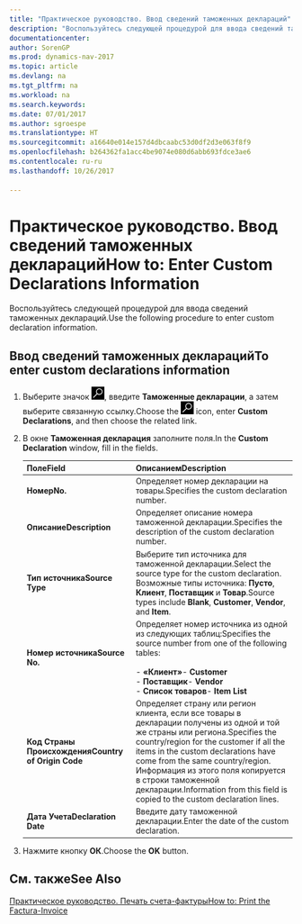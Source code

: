 ```yaml
---
title: "Практическое руководство. Ввод сведений таможенных деклараций"
description: "Воспользуйтесь следующей процедурой для ввода сведений таможенных деклараций."
documentationcenter: 
author: SorenGP
ms.prod: dynamics-nav-2017
ms.topic: article
ms.devlang: na
ms.tgt_pltfrm: na
ms.workload: na
ms.search.keywords: 
ms.date: 07/01/2017
ms.author: sgroespe
ms.translationtype: HT
ms.sourcegitcommit: a16640e014e157d4dbcaabc53d0df2d3e063f8f9
ms.openlocfilehash: b264362fa1acc4be9074e080d6abb693fdce3ae6
ms.contentlocale: ru-ru
ms.lasthandoff: 10/26/2017

---
```

# <a name="how-to-enter-custom-declarations-information"></a><span data-ttu-id="45de4-103">Практическое руководство. Ввод сведений таможенных деклараций</span><span class="sxs-lookup"><span data-stu-id="45de4-103">How to: Enter Custom Declarations Information</span></span>
<span data-ttu-id="45de4-104">Воспользуйтесь следующей процедурой для ввода сведений таможенных деклараций.</span><span class="sxs-lookup"><span data-stu-id="45de4-104">Use the following procedure to enter custom declaration information.</span></span>  

## <a name="to-enter-custom-declarations-information"></a><span data-ttu-id="45de4-105">Ввод сведений таможенных деклараций</span><span class="sxs-lookup"><span data-stu-id="45de4-105">To enter custom declarations information</span></span>  

1.  <span data-ttu-id="45de4-106">Выберите значок ![Поиск страницы или отчета](../../media/ui-search/search_small.png "Значок поиска страницы или отчета"), введите **Таможенные декларации**, а затем выберите связанную ссылку.</span><span class="sxs-lookup"><span data-stu-id="45de4-106">Choose the ![Search for Page or Report](../../media/ui-search/search_small.png "Search for Page or Report icon") icon, enter **Custom Declarations**, and then choose the related link.</span></span>  
2.  <span data-ttu-id="45de4-107">В окне **Таможенная декларация** заполните поля.</span><span class="sxs-lookup"><span data-stu-id="45de4-107">In the **Custom Declaration** window, fill in the fields.</span></span>  

    |<span data-ttu-id="45de4-108">Поле</span><span class="sxs-lookup"><span data-stu-id="45de4-108">Field</span></span>|<span data-ttu-id="45de4-109">Описанием</span><span class="sxs-lookup"><span data-stu-id="45de4-109">Description</span></span>|  
    |---------------------------------|---------------------------------------|  
    |<span data-ttu-id="45de4-110">**Номер**</span><span class="sxs-lookup"><span data-stu-id="45de4-110">**No.**</span></span>|<span data-ttu-id="45de4-111">Определяет номер декларации на товары.</span><span class="sxs-lookup"><span data-stu-id="45de4-111">Specifies the custom declaration number.</span></span>|  
    |<span data-ttu-id="45de4-112">**Описание**</span><span class="sxs-lookup"><span data-stu-id="45de4-112">**Description**</span></span>|<span data-ttu-id="45de4-113">Определяет описание номера таможенной декларации.</span><span class="sxs-lookup"><span data-stu-id="45de4-113">Specifies the description of the custom declaration number.</span></span>|  
    |<span data-ttu-id="45de4-114">**Тип источника**</span><span class="sxs-lookup"><span data-stu-id="45de4-114">**Source Type**</span></span>|<span data-ttu-id="45de4-115">Выберите тип источника для таможенной декларации.</span><span class="sxs-lookup"><span data-stu-id="45de4-115">Select the source type for the custom declaration.</span></span> <span data-ttu-id="45de4-116">Возможные типы источника: **Пусто**, **Клиент**, **Поставщик** и **Товар**.</span><span class="sxs-lookup"><span data-stu-id="45de4-116">Source types include **Blank**, **Customer**, **Vendor**, and **Item**.</span></span>|  
    |<span data-ttu-id="45de4-117">**Номер источника**</span><span class="sxs-lookup"><span data-stu-id="45de4-117">**Source No.**</span></span>|<span data-ttu-id="45de4-118">Определяет номер источника из одной из следующих таблиц:</span><span class="sxs-lookup"><span data-stu-id="45de4-118">Specifies the source number from one of the following tables:</span></span><br /><br /> <span data-ttu-id="45de4-119">-   **«Клиент»**</span><span class="sxs-lookup"><span data-stu-id="45de4-119">-   **Customer**</span></span><br /><span data-ttu-id="45de4-120">-   **Поставщик**</span><span class="sxs-lookup"><span data-stu-id="45de4-120">-   **Vendor**</span></span><br /><span data-ttu-id="45de4-121">-   **Список товаров**</span><span class="sxs-lookup"><span data-stu-id="45de4-121">-   **Item List**</span></span>|  
    |<span data-ttu-id="45de4-122">**Код Страны Происхождения**</span><span class="sxs-lookup"><span data-stu-id="45de4-122">**Country of Origin Code**</span></span>|<span data-ttu-id="45de4-123">Определяет страну или регион клиента, если все товары в декларации получены из одной и той же страны или региона.</span><span class="sxs-lookup"><span data-stu-id="45de4-123">Specifies the country/region for the customer if all the items in the custom declarations have come from the same country/region.</span></span> <span data-ttu-id="45de4-124">Информация из этого поля копируется в строки таможенной декларации.</span><span class="sxs-lookup"><span data-stu-id="45de4-124">Information from this field is copied to the custom declaration lines.</span></span>|  
    |<span data-ttu-id="45de4-125">**Дата Учета**</span><span class="sxs-lookup"><span data-stu-id="45de4-125">**Declaration Date**</span></span>|<span data-ttu-id="45de4-126">Введите дату таможенной декларации.</span><span class="sxs-lookup"><span data-stu-id="45de4-126">Enter the date of the custom declaration.</span></span>|  

3.  <span data-ttu-id="45de4-127">Нажмите кнопку **ОК**.</span><span class="sxs-lookup"><span data-stu-id="45de4-127">Choose the **OK** button.</span></span>  

## <a name="see-also"></a><span data-ttu-id="45de4-128">См. также</span><span class="sxs-lookup"><span data-stu-id="45de4-128">See Also</span></span>  
[<span data-ttu-id="45de4-129">Практическое руководство. Печать счета-фактуры</span><span class="sxs-lookup"><span data-stu-id="45de4-129">How to: Print the Factura-Invoice</span></span>](how-to-print-the-factura-invoice.md)

